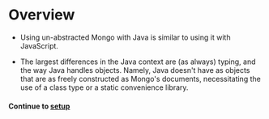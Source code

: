 # Overview
* Using un-abstracted Mongo with Java is similar to using it with JavaScript.
  
* The largest differences in the Java context are (as always) typing, and the way Java handles objects. Namely, Java doesn't have as objects that are as freely constructed as Mongo's documents, necessitating the use of a class type or a static convenience library.
  
#### Continue to [setup](2_setup.md)